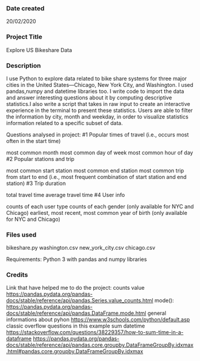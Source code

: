 ### Date created

20/02/2020

### Project Title

Explore US Bikeshare Data

### Description

I use Python to explore data related to bike share systems for three major cities in the United States—Chicago, New York City, and Washington.
I used pandas,numpy and datetime libraries too.
I write code to import the data and answer interesting questions about it by computing descriptive statistics.I also write a script that takes in raw input to create an interactive experience in the terminal to present these statistics.
Users are able to filter the information by city, month and weekday, in order to visualize statistics information related to a specific subset of data.

Questions analysed in project:
#1 Popular times of travel (i.e., occurs most often in the start time)

most common month
most common day of week
most common hour of day
#2 Popular stations and trip

most common start station
most common end station
most common trip from start to end (i.e., most frequent combination of start station and end station)
#3 Trip duration

total travel time
average travel time
#4 User info

counts of each user type
counts of each gender (only available for NYC and Chicago)
earliest, most recent, most common year of birth (only available for NYC and Chicago)

### Files used

bikeshare.py
washington.csv
new_york_city.csv
chicago.csv

Requirements:
Python 3 with pandas and numpy libraries

### Credits

Link that have helped me to do the project:
counts value
https://pandas.pydata.org/pandas-docs/stable/reference/api/pandas.Series.value_counts.html
mode():
https://pandas.pydata.org/pandas-docs/stable/reference/api/pandas.DataFrame.mode.html
general informations about pyhon
https://www.w3schools.com/python/default.asp
classic overflow questions in this example sum datetime
https://stackoverflow.com/questions/38229357/how-to-sum-time-in-a-dataframe
https://pandas.pydata.org/pandas-docs/stable/reference/api/pandas.core.groupby.DataFrameGroupBy.idxmax.html#pandas.core.groupby.DataFrameGroupBy.idxmax
